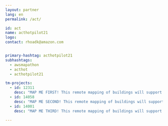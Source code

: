 ```yaml
---
layout: partner
lang: en
permalink: /act/

id: act
name: acthotpilot21
logo: 
contact: rhoadk@amazon.com


primary-hashtag: acthotpilot21
subhashtags:
  - awsmapathon
  - acthot
  - acthotpilot21

tm-projects:
  - id: 12311
    desc: "MAP ME FIRST! This remote mapping of buildings will support the identification and characterization of settlements, as well as the implementation of planned activities and largely the generation of data for humanitarian activities."
  - id: 14058
    desc: "MAP ME SECOND! This remote mapping of buildings will support the identification and characterization of settlements, as well as the implementation of planned activities and largely the generation of data for humanitarian activities."
  - id: 14001
    desc: "MAP ME THIRD! This remote mapping of buildings will support the identification and characterization of settlements, as well as the implementation of planned activities and largely the generation of data for humanitarian activities."

---
```

